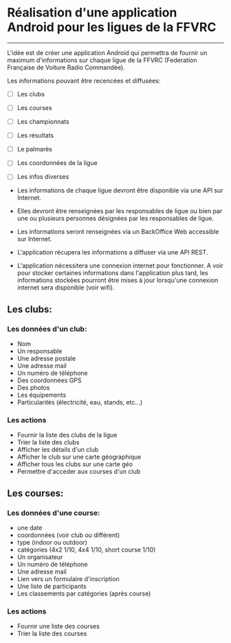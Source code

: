 # Réalisation d'une application Android pour les ligues de la FFVRC
----

L'idée est de créer une application Android qui permettra de fournir un maximum
d'informations sur chaque ligue de la FFVRC (Federation Française de Voiture Radio Commandée).

Les informations pouvant être recencées et diffusées:
- [ ] Les clubs
- [ ] Les courses
- [ ] Les championnats
- [ ] Les résultats
- [ ] Le palmarès
- [ ] Les coordonnées de la ligue
- [ ] Les infos diverses


+ Les informations de chaque ligue devront être disponible via une API sur Internet.
+ Elles devront être renseignées par les responsables de ligue ou bien par une ou plusieurs
personnes désignées par les responsables de ligue.
+ Les informations seront renseignées via un BackOffice Web accessible sur Internet.

+ L'application récupera les informations a diffuser via une API REST.
+ L'application nécessitera une connexion internet pour fonctionner. A voir pour stocker
certaines informations dans l'application plus tard, les informations stockées pourront 
être mises à jour lorsqu'une connexion internet sera disponible (voir wifi).

## Les clubs:

### Les données d'un club:
* Nom
* Un responsable
* Une adresse postale
* Une adresse mail
* Un numéro de téléphone
* Des coordonnées GPS
* Des photos
* Les équipements
* Particularités (électricité, eau, stands, etc...)

### Les actions
* Fournir la liste des clubs de la ligue
* Trier la liste des clubs
* Afficher les détails d'un club
* Afficher le club sur une carte géographique
* Afficher tous les clubs sur une carte géo
* Permettre d'acceder aux courses d'un club

## Les courses:

### Les données d'une course:
* une date
* coordonnées (voir club ou différent)
* type (indoor ou outdoor)
* catégories (4x2 1/10, 4x4 1/10, short course 1/10)
* Un organisateur
* Un numéro de téléphone
* Une adresse mail
* Lien vers un formulaire d'inscription
* Une liste de participants
* Les classements par catégories (après course)

### Les actions
* Fournir une liste des courses
* Trier la liste des courses

